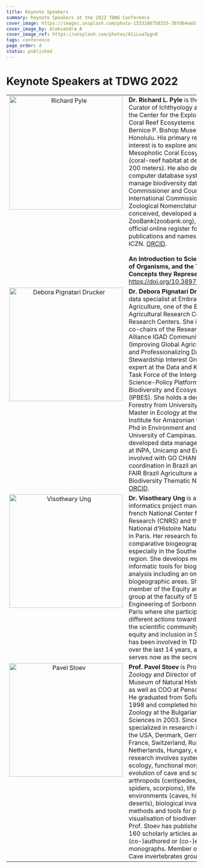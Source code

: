 ```yaml
---
title: Keynote Speakers
summary: Keynote Speakers at the 2022 TDWG Conference
cover_image: https://images.unsplash.com/photo-1533186758335-367d64aeb7ff
cover_image_by: Aleksandra A
cover_image_ref: https://unsplash.com/photos/61iLua7pgn8
tags: conference
page_order: 4
status: published
---
```

 
# Keynote Speakers at TDWG 2022


<table>
<tbody>
<tr>
<td style="text-align: center; vertical-align: top; width: 306px;"><img src="https://static.tdwg.org/conferences/2022/images/richard-pyle-640.jpg" alt="Richard Pyle" width="300" height="300" /></td>
<td><strong>Dr. Richard L. Pyle</strong> is the Senior Curator of Ichthyology and Director of the Center for the Exploration of Coral Reef Ecosystems (XCoRE) at Bernice P. Bishop Museum in Honolulu. His primary research interest is to explore and document Mesophotic Coral Ecosystems (coral-reef habitat at depths of 30-200 meters). He also develops computer database systems to manage biodiversity data, and is a Commissioner and Counselor for the International Commission on Zoological Nomenclature (ICZN). He conceived, developed and maintains ZooBank(zoobank.org), which is the official online register for scientific publications and names under the ICZN. <a href="https://orcid.org/0000-0003-0768-1286">ORCID</a>.<br/><br/><strong>An Introduction to Scientific Names of Organisms, and the Taxon Concepts they Represent.</strong> <a href="https://doi.org/10.3897/biss.6.93926">https://doi.org/10.3897/biss.6.93926</a></td>
</tr>
<tr>
<td style="text-align: center; vertical-align: top; width: 306px;"><img src="https://static.tdwg.org/conferences/2022/images/debora-pignatari-drucker-h640.jpg" alt="Debora Pignatari Drucker" width="300" height="300" /></td>
<td><strong>Dr. Debora Pignatari Drucker</strong> is a data specialist at Embrapa Digital Agriculture, one of the Brazilian Agricultural Research Corporation Research Centers. She is one of the co-chairs of the Research Data Alliance IGAD Community of Practice (Improving Global Agricultural Data) and Professionalizing Data Stewardship Interest Group and an expert at the Data and Knowledge Task Force of the Intergovernmental Science-Policy Platform on Biodiversity and Ecosystem Services (IPBES). She holds a degree in Forestry from University of S&atilde;o Paulo, Master in Ecology at the National Institute for Amazonian Research and Phd in Environment and Society from University of Campinas. She developed data management projects at INPA, Unicamp and Embrapa and is involved with GO CHANGE coordination in Brazil and with the GO FAIR Brazil Agriculture and Biodiversity Thematic Networks. <a href="https://orcid.org/0000-0003-4177-1322">ORCID</a>.</td>
</tr>
<tr>
<td style="text-align: center; vertical-align: top; width: 306px;"><img src="https://static.tdwg.org/conferences/2022/images/theary-ung-cropped-640.jpg" alt="Visotheary Ung" width="300" height="300" /></td>
<td><strong>Dr. Visotheary Ung</strong> is a biodiversity informatics project manager at the french National Center for Scientific Research (CNRS) and the Mus&eacute;um National d'Histoire Naturelle (MNHN) in Paris. Her research focuses on comparative biogeography, especially in the Southeast Asia region. She develops methods and informatic tools for biogeographical analysis including an ontology for biogeographic areas. She is also a member of the Equity and Inclusion group at the faculty of Sciences and Engineering of Sorbonne University in Paris where she participates in different actions toward students and the scientific community to promote equity and inclusion in Sciences. She has been involved in TDWG activities over the last 14 years, and she serves now as the secretary. <a href="https://orcid.org/0000-0002-4049-0820">ORCID</a></td>
</tr>
<tr>
<td style="text-align: center; vertical-align: top; width: 306px;"><img src="https://static.tdwg.org/conferences/2022/images/pavel-stoev-640.jpg" alt="Pavel Stoev" width="300" height="300" /></td>
<td><strong>Prof. Pavel Stoev</strong> is Professor of Zoology and Director of the National Museum of Natural History in Sofia, as well as COO at Pensoft Publishers. He graduated from Sofia University in 1998 and completed his PhD in Zoology at the Bulgarian Academy of Sciences in 2003. Since then, he has specialized in research institutions in the USA, Denmark, Germany, UK, France, Switzerland, Russia, The Netherlands, Hungary, etc. His research involves systematics, ecology, functional morphology and evolution of cave and soil-dwelling arthropods (centipedes, millipedes, spiders, scorpions), life in extreme environments (caves, high mountains, deserts), biological invasions, novel methods and tools for publication and visualisation of biodiversity data. Prof. Stoev has published more than 160 scholarly articles and (co-)authored or (co-)edited several monographs. Member of the IUCN Cave invertebrates group. <a href="https://orcid.org/0000-0002-5702-5677">ORCID</a></td>
</tr>
</tbody>
</table>
